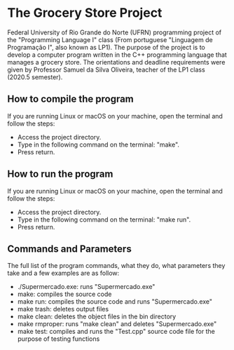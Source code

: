 # The Grocery Store Project

Federal University of Rio Grande do Norte (UFRN) programming project of the "Programming Language I" class (From portuguese "Linguagem de Programação I", also known as LP1). The purpose of the project is to develop a computer program written in the C++ programming language that manages a grocery store. The orientations and deadline requirements were given by Professor Samuel da Silva Oliveira, teacher of the LP1 class (2020.5 semester).

## How to compile the program

If you are running Linux or macOS on your machine, open the terminal and follow the steps:

- Access the project directory.
- Type in the following command on the terminal: "make".
- Press return.

## How to run the program

If you are running Linux or macOS on your machine, open the terminal and follow the steps:

- Access the project directory.
- Type in the following command on the terminal: "make run".
- Press return.

## Commands and Parameters

The full list of the program commands, what they do, what parameters they take and a few examples are as follow:

- ./Supermercado.exe: runs "Supermercado.exe"
- make: compiles the source code
- make run: compiles the source code and runs "Supermercado.exe"
- make trash: deletes output files
- make clean: deletes the object files in the bin directory
- make rmproper: runs "make clean" and deletes "Supermercado.exe"
- make test: compiles and runs the "Test.cpp" source code file for the purpose of testing functions
